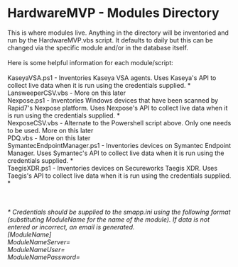 # HardwareMVP - Modules Directory

This is where modules live. Anything in the directory will be inventoried and run by the HardwareMVP.vbs script. It defaults to daily but this can be changed via the specific module and/or in the database itself.
<br><br>
Here is some helpful information for each module/script:
<br><br>
KaseyaVSA.ps1 - Inventories Kaseya VSA agents. Uses Kaseya's API to collect live data when it is run using the credentials supplied. *<br>
LansweeperCSV.vbs - More on this later<br>
Nexpose.ps1 - Inventories Windows devices that have been scanned by Rapid7's Nexpose platform. Uses Nexpose's API to collect live data when it is run using the credentials supplied. *<br>
NexposeCSV.vbs - Alternate to the Powershell script above. Only one needs to be used. More on this later<br>
PDQ.vbs - More on this later<br>
SymantecEndpointManager.ps1 - Inventories devices on Symantec Endpoint Manager. Uses Symantec's API to collect live data when it is run using the credentials supplied. *<br>
TaegisXDR.ps1 - Inventories devices on Secureworks Taegis XDR. Uses Taegis's API to collect live data when it is run using the credentials supplied. *<br>

<br><br>
<i>* Credentials should be supplied to the smapp.ini using the following format (substituting ModuleName for the name of the module). If data is not entered or incorrect, an email is generated.<br>
[ModuleName]<br>
ModuleNameServer=<br>
ModuleNameUser=<br>
ModuleNamePassword=<br>
</i>
